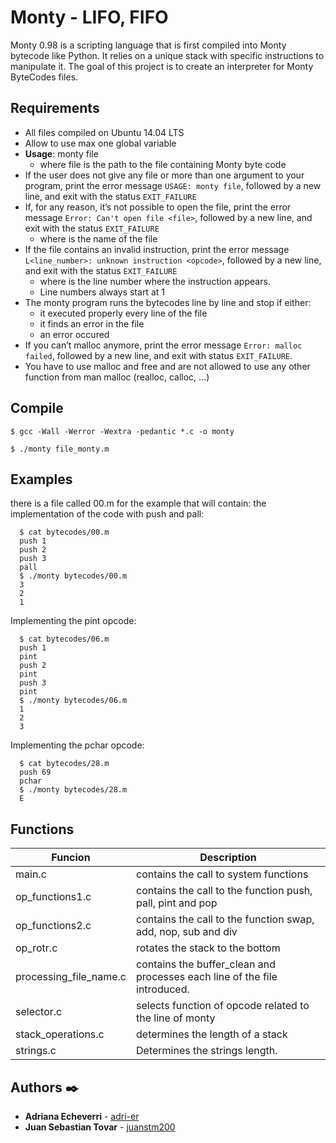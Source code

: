 # Monty - LIFO, FIFO

Monty 0.98 is a scripting language that is first compiled into Monty bytecode like Python. It relies on a unique stack with specific instructions to manipulate it. The goal of this project is to create an interpreter for Monty ByteCodes files.

## Requirements

- All files compiled on Ubuntu 14.04 LTS
- Allow to use max one global variable
- **Usage**: monty file
  - where file is the path to the file containing Monty byte code
- If the user does not give any file or more than one argument to your program, print the error message ```USAGE: monty file```, followed by a new line, and exit with the status ```EXIT_FAILURE```
- If, for any reason, it’s not possible to open the file, print the error message ```Error: Can't open file <file>```, followed by a new line, and exit with the status ```EXIT_FAILURE```
   - where <file> is the name of the file
- If the file contains an invalid instruction, print the error message ```L<line_number>: unknown instruction <opcode>```, followed by a new line, and exit with the status ```EXIT_FAILURE```
   - where is the line number where the instruction appears.
   - Line numbers always start at 1
- The monty program runs the bytecodes line by line and stop if either:
   - it executed properly every line of the file
   - it finds an error in the file
   - an error occured
- If you can’t malloc anymore, print the error message ```Error: malloc failed```, followed by a new line, and exit with status ```EXIT_FAILURE```.
- You have to use malloc and free and are not allowed to use any other function from man malloc (realloc, calloc, …)

## Compile
```$ gcc -Wall -Werror -Wextra -pedantic *.c -o monty```

```$ ./monty file_monty.m```

## Examples
there is a file called 00.m for the example that will contain:
the implementation of the code with push and pall:

      $ cat bytecodes/00.m 
      push 1
      push 2
      push 3
      pall
      $ ./monty bytecodes/00.m 
      3
      2
      1
Implementing the pint opcode:

      $ cat bytecodes/06.m 
      push 1
      pint
      push 2
      pint
      push 3
      pint
      $ ./monty bytecodes/06.m
      1
      2
      3
Implementing the pchar opcode:

      $ cat bytecodes/28.m 
      push 69
      pchar
      $ ./monty bytecodes/28.m
      E

## Functions
| Funcion | Description |
|---------|-------------|
| main.c  | contains the call to system functions |
| op_functions1.c | contains the call to the function push, pall, pint and pop |
| op_functions2.c | contains the call to the function swap, add, nop, sub and div |
| op_rotr.c | rotates the stack to the bottom |
| processing_file_name.c | contains the buffer_clean and processes each line of the file introduced. |
| selector.c |  selects function of opcode related to the line of monty |
|stack_operations.c | determines the length of a stack |
| strings.c| Determines the strings length. |

## Authors ✒️
- **Adriana Echeverri** - [adri-er](https://github.com/adri-er)
- **Juan Sebastian Tovar** - [juanstm200](https://github.com/juanstm200)
